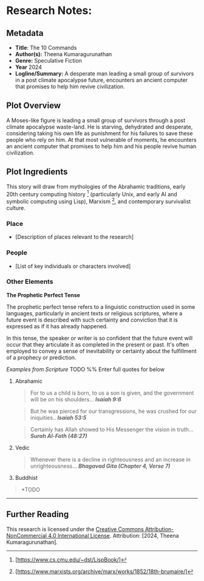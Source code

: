 # Research Notes:

## Metadata

- **Title**: The 10 Commands
- **Author(s):** Theena Kumaragurunathan
- **Genre:** Speculative Fiction
- **Year** 2024
- **Logline/Summary:** A desperate man leading a small group of survivors in a post climate apocalypse future, encounters an ancient computer that promises to help him revive civilization. 

## Plot Overview

A Moses-like figure is leading a small group of survivors through a post climate apocalypse waste-land. He is starving, dehydrated and desperate, considering taking his own life as punishment for his failures to save these people who rely on him. At that most vulnerable of moments, he encounters an ancient computer that promises to help him and his people revive human civilization.



## Plot Ingredients

This story will draw from mythologies of the Abrahamic traditions, early 20th century computing history [^1]
(particularly Unix, and early AI and symbolic computing using Lisp), Marxism [^2], and contemporary survivalist culture.



### Place
 
- [Description of places relevant to the research]

### People

- [List of key individuals or characters involved]

### Other Elements

**The Prophetic Perfect Tense**

The prophetic perfect tense refers to a linguistic construction used in some languages, particularly in ancient texts or religious scriptures, where a future event is described with such certainty and conviction that it is expressed as if it has already happened.

In this tense, the speaker or writer is so confident that the future event will occur that they articulate it as completed in the present or past. It's often employed to convey a sense of inevitability or certainty about the fulfillment of a prophecy or prediction.

*Examples from Scripture*
TODO
%% Enter full quotes for below

1. Abrahamic 
   
   > For to us a child is born, to us a son is given, and the government will be on his shoulders...
       ***Isaiah 9:6***
   
   > But he was pierced for our transgressions, he was crushed for our iniquities..
      ***Isaiah 53:5***
   
   > Certainly has Allah showed to His Messenger the vision in truth...
     ***Surah Al-Fath (48:27)***
   
2. Vedic
  
   > Whenever there is a decline in righteousness and an increase in unrighteousness...
     ***Bhagavad Gita (Chapter 4, Verse 7)***

 3. Buddhist
   > *TODO 
---

## Further Reading


[^1]: [https://www.cs.cmu.edu/~dst/LispBook/]
[^2]: [https://www.marxists.org/archive/marx/works/1852/18th-brumaire/]




This research is licensed under the [Creative Commons Attribution-NonCommercial 4.0 International License](https://creativecommons.org/licenses/by-nc/4.0/). Attribution: [2024, Theena Kumaragurunathan].

